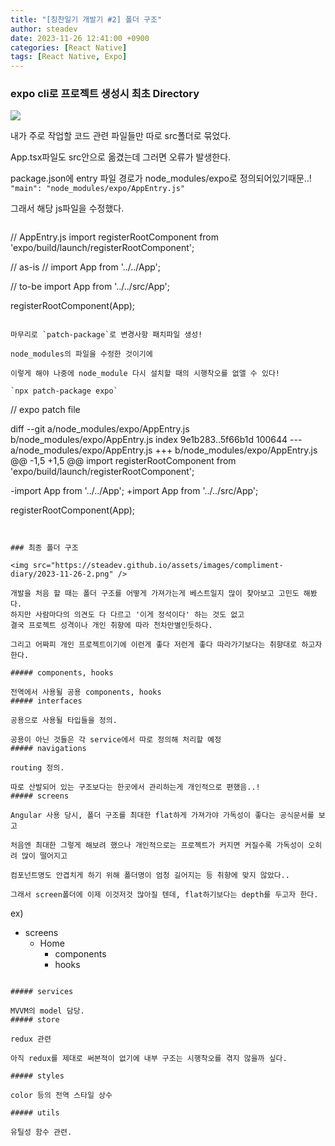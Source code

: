 ```yaml
---
title: "[칭찬일기 개발기 #2] 폴더 구조"
author: steadev
date: 2023-11-26 12:41:00 +0900
categories: [React Native]
tags: [React Native, Expo]
---
```


### expo cli로 프로젝트 생성시 최초 Directory

<img src="https://steadev.github.io/assets/images/compliment-diary/2023-11-26-1.png" />

내가 주로 작업할 코드 관련 파일들만 따로 src폴더로 묶었다.

App.tsx파일도 src안으로 옮겼는데 그러면 오류가 발생한다.

package.json에 entry 파일 경로가 node_modules/expo로 정의되어있기때문..!
`"main": "node_modules/expo/AppEntry.js"`

그래서 해당 js파일을 수정했다.

```

```

// AppEntry.js
import registerRootComponent from 'expo/build/launch/registerRootComponent';

// as-is
// import App from '../../App';

// to-be
import App from '../../src/App';

registerRootComponent(App);

```

마무리로 `patch-package`로 변경사항 패치파일 생성!

node_modules의 파일을 수정한 것이기에

이렇게 해야 나중에 node_module 다시 설치할 때의 시행착오를 없앨 수 있다!

`npx patch-package expo`

```

// expo patch file

diff --git a/node_modules/expo/AppEntry.js b/node_modules/expo/AppEntry.js
index 9e1b283..5f66b1d 100644
--- a/node_modules/expo/AppEntry.js
+++ b/node_modules/expo/AppEntry.js
@@ -1,5 +1,5 @@
import registerRootComponent from 'expo/build/launch/registerRootComponent';

-import App from '../../App';
+import App from '../../src/App';

registerRootComponent(App);

```


### 최종 폴더 구조

<img src="https://steadev.github.io/assets/images/compliment-diary/2023-11-26-2.png" />

개발을 처음 할 때는 폴더 구조를 어떻게 가져가는게 베스트일지 많이 찾아보고 고민도 해봤다.
하지만 사람마다의 의견도 다 다르고 '이게 정석이다' 하는 것도 없고
결국 프로젝트 성격이나 개인 취향에 따라 천차만별인듯하다.

그리고 어짜피 개인 프로젝트이기에 이런게 좋다 저런게 좋다 따라가기보다는 취향대로 하고자 한다.

##### components, hooks

전역에서 사용될 공용 components, hooks
##### interfaces

공용으로 사용될 타입들을 정의.

공용이 아닌 것들은 각 service에서 따로 정의해 처리할 예정
##### navigations

routing 정의.

따로 산발되어 있는 구조보다는 한곳에서 관리하는게 개인적으로 편했음..!
##### screens

Angular 사용 당시, 폴더 구조를 최대한 flat하게 가져가야 가독성이 좋다는 공식문서를 보고

처음엔 최대한 그렇게 해보려 했으나 개인적으로는 프로젝트가 커지면 커질수록 가독성이 오히려 많이 떨어지고

컴포넌트명도 안겹치게 하기 위해 폴더명이 엄청 길어지는 등 취향에 맞지 않았다..

그래서 screen폴더에 이제 이것저것 많아질 텐데, flat하기보다는 depth를 두고자 한다.

```

ex)

- screens
  - Home
    - components
    - hooks

```

##### services

MVVM의 model 담당.
##### store

redux 관련

아직 redux를 제대로 써본적이 없기에 내부 구조는 시행착오를 겪지 않을까 싶다.

##### styles

color 등의 전역 스타일 상수

##### utils

유틸성 함수 관련.
```
